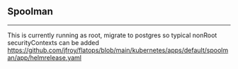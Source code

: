 ## Spoolman
---

This is currently running as root, migrate to postgres so typical nonRoot securityContexts can be added
https://github.com/jfroy/flatops/blob/main/kubernetes/apps/default/spoolman/app/helmrelease.yaml
